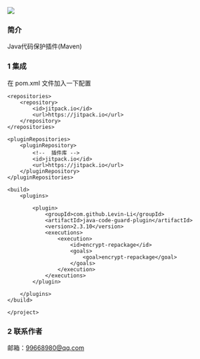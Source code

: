 
[![](https://jitpack.io/v/Levin-Li/java-code-guard-plugin.svg)](https://jitpack.io/#Levin-Li/java-code-guard-plugin)

### 简介 
   
   Java代码保护插件(Maven)
 
### 1 集成
   
   在 pom.xml 文件加入一下配置

    <repositories> 
        <repository>
            <id>jitpack.io</id>
            <url>https://jitpack.io</url>
        </repository> 
    </repositories>

    <pluginRepositories>
        <pluginRepository>
            <!--  插件库 -->
            <id>jitpack.io</id>
            <url>https://jitpack.io</url>
        </pluginRepository>
    </pluginRepositories>

    <build>
        <plugins>

            <plugin>
                <groupId>com.github.Levin-Li</groupId>
                <artifactId>java-code-guard-plugin</artifactId>
                <version>2.3.10</version>
                <executions>
                    <execution>
                        <id>encrypt-repackage</id>
                        <goals>
                            <goal>encrypt-repackage</goal>
                        </goals>
                    </execution>
                </executions>
            </plugin>
 
        </plugins>
    </build>
    
    </project>

 
### 2 联系作者

 邮箱：99668980@qq.com   

